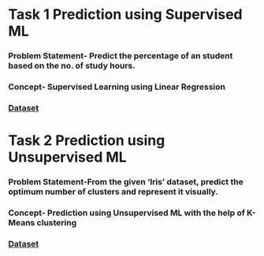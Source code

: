 # Task 1 Prediction using Supervised ML

### Problem Statement- Predict the percentage of an student based on the no. of study hours.

### Concept- Supervised Learning using Linear Regression

### [Dataset](https://raw.githubusercontent.com/AdiPersonalWorks/Random/master/student_scores%20-%20student_scores.csv)

# Task 2 Prediction using Unsupervised ML

### Problem Statement-From the given ‘Iris’ dataset, predict the optimum number of clusters and represent it visually.

### Concept- Prediction using Unsupervised ML with the help of K-Means clustering

### [Dataset](https://drive.google.com/file/d/11Iq7YvbWZbt8VXjfm06brx66b10YiwK-/view?usp=sharing)

